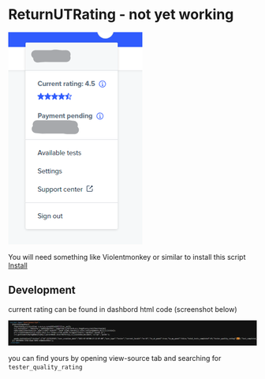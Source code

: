 # ReturnUTRating - not yet working

![script result](result.png)

You will need something like Violentmonkey or similar to install this script</br>
<a href="https://github.com/pacjo/ReturnUTRating/raw/main/Return%20UT%20score.user.js">Install</a>


## Development

current rating can be found in dashbord html code (screenshot below)

![dashboard source code fragment](view-source.png)

you can find yours by opening view-source tab and searching for `tester_quality_rating`